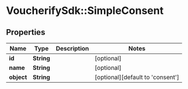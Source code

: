 # VoucherifySdk::SimpleConsent

## Properties

| Name | Type | Description | Notes |
| ---- | ---- | ----------- | ----- |
| **id** | **String** |  | [optional] |
| **name** | **String** |  | [optional] |
| **object** | **String** |  | [optional][default to &#39;consent&#39;] |

